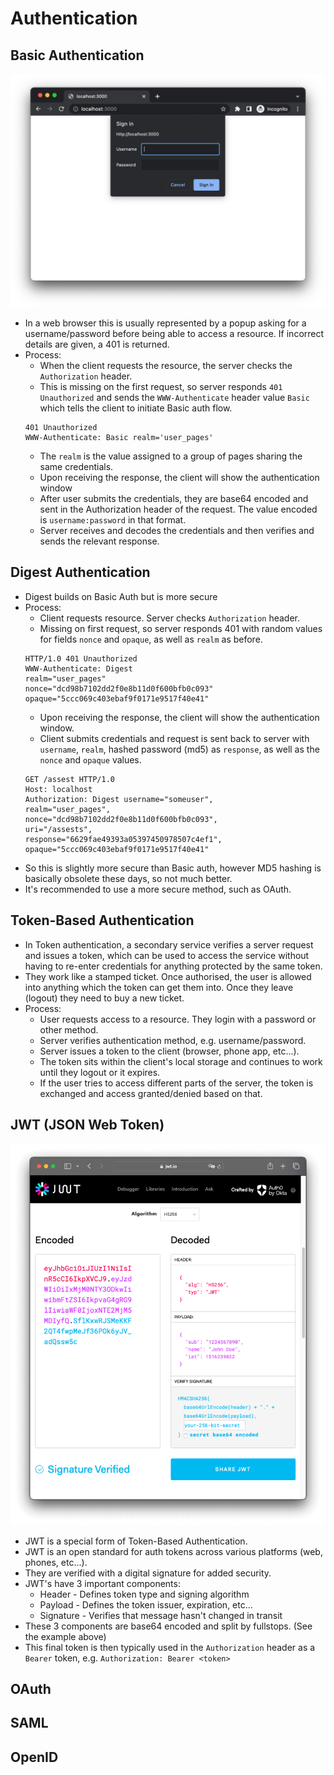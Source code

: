 # Authentication

## Basic Authentication
![Example](/images/basicauth.png)
- In a web browser this is usually represented by a popup asking for a username/password before being able to access a resource. If incorrect details are given, a 401 is returned.
- Process:
	- When the client requests the resource, the server checks the `Authorization` header.
	- This is missing on the first request, so server responds `401 Unauthorized` and sends the `WWW-Authenticate` header value `Basic` which tells the client to initiate Basic auth flow.
	```
	401 Unauthorized
	WWW-Authenticate: Basic realm='user_pages'	
	```
	- The `realm` is the value assigned to a group of pages sharing the same credentials.
	- Upon receiving the response, the client will show the authentication window
	- After user submits the credentials, they are base64 encoded and sent in the Authorization header of the request. The value encoded is `username:password` in that format.
	- Server receives and decodes the credentials and then verifies and sends the relevant response.

## Digest Authentication
- Digest builds on Basic Auth but is more secure
- Process:
	- Client requests resource. Server checks `Authorization` header.
	- Missing on first request, so server responds 401 with random values for fields `nonce` and `opaque`, as well as `realm` as before.
	```
	HTTP/1.0 401 Unauthorized
	WWW-Authenticate: Digest
	realm="user_pages"
	nonce="dcd98b7102dd2f0e8b11d0f600bfb0c093"
	opaque="5ccc069c403ebaf9f0171e9517f40e41"
	```
	- Upon receiving the response, the client will show the authentication window.
	- Client submits credentials and request is sent back to server with `username`, `realm`, hashed password (md5) as `response`, as well as the `nonce` and `opaque` values.
	```
	GET /assest HTTP/1.0
	Host: localhost
	Authorization: Digest username="someuser",
	realm="user_pages",
	nonce="dcd98b7102dd2f0e8b11d0f600bfb0c093",
	uri="/assests",
	response="6629fae49393a05397450978507c4ef1",
	opaque="5ccc069c403ebaf9f0171e9517f40e41"
	```
- So this is slightly more secure than Basic auth, however MD5 hashing is basically obsolete these days, so not much better.
- It's recommended to use a more secure method, such as OAuth.


## Token-Based Authentication
- In Token authentication, a secondary service verifies a server request and issues a token, which can be used to access the service without having to re-enter credentials for anything protected by the same token.
- They work like a stamped ticket. Once authorised, the user is allowed into anything which the token can get them into. Once they leave (logout) they need to buy a new ticket.
- Process:
	- User requests access to a resource. They login with a password or other method.
	- Server verifies authentication method, e.g. username/password.
	- Server issues a token to the client (browser, phone app, etc...).
	- The token sits within the client's local storage and continues to work until they logout or it expires.
	- If the user tries to access different parts of the server, the token is exchanged and access granted/denied based on that.

## JWT (JSON Web Token)
![Example](/images/jwt.png)

- JWT is a special form of Token-Based Authentication.
- JWT is an open standard for auth tokens across various platforms (web, phones, etc...).
- They are verified with a digital signature for added security.
- JWT's have 3 important components:
	- Header - Defines token type and signing algorithm
	- Payload - Defines the token issuer, expiration, etc...
	- Signature - Verifies that message hasn't changed in transit
- These 3 components are base64 encoded and split by fullstops. (See the example above)
- This final token is then typically used in the `Authorization` header as a `Bearer` token, e.g. `Authorization: Bearer <token>`


## OAuth



## SAML



## OpenID
